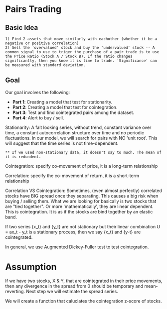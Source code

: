 # Pairs Trading

## Basic Idea
    1) Find 2 assets that move similarly with eachother (whether it be a negative or positive correlation)
    2) Sell the 'overvalued' stock and buy the 'undervalued' stock -- A common signal to use to triger the purchase of a pair trade is to use the Price Ratio (Stock A / Stock B). If the ratio changes significantly, then you know it is time to trade. 'Significance' can be measured with standard deviation.

## Goal

Our goal involves the following:

* **Part 1**: Creating a model that test for stationarity.
* **Part 2**: Creating a model that test for cointegration.
* **Part 3**: Test and find cointegrated pairs among the dataset.
* **Part 4**: Alert to buy / sell.


Stationarity:
    A falt looking series, without trend, constant variance over time, 
    a constant autocorrelation structure over time and no periodic fluctuations.
    In our model, we will search for pairs with NO 'unit root'.
    This will suggest that the time series is not time-dependent.
    
    ** If we used non-stationary data, it doesn't say to much. The mean of it is redundent.


Cointegration: 
    specify co-movement of price, it is a long-term relationship

Correlation:
    specify the co-movement of return, it is a short-term relationship

Correlation VS Cointegration:
    Sometimes, (even almost perfectly) correlated stocks have BIG spread once they separating.
    This causes a big risk when buying / selling them.
    What we are looking for basically is two stocks that are "tied together".
    Or more 'mathematically', they are linear dependent.
    This is cointegration. 
    It is as if the stocks are bind together by an elastic band.

If two series {x_t} and {y_t} are not stationary but their linear combination U = ax_t - y_t is a stationary process, then we say {x_t} and {y-t} are cointegrated.

In general, we use Augmented Dickey-Fuller test to test cointegration.

# Assumption
If we have two stocks, X & Y, that are cointegrated in their price movements, then any divergence in the spread from 0 should be temporary and mean-reverting. Next step we will estimate the spread series.


We will create a function that caluclates the cointegration z-score of stocks.

